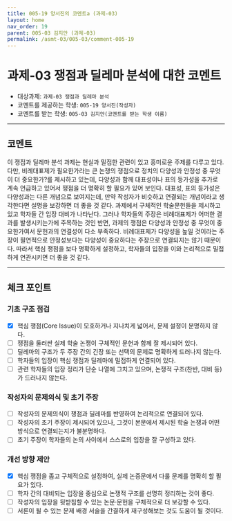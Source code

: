 ```yaml
---
title: 005-19 양서진의 코멘트a (과제-03) 
layout: home
nav_order: 19
parent: 005-03 김지안 (과제-03)
permalink: /asmt-03/005-03/comment-005-19
---
```


# 과제-03 쟁점과 딜레마 분석에 대한 코멘트

- 대상과제: `과제-03 쟁점과 딜레마 분석`
- 코멘트를 제공하는 학생: `005-19 양서진(작성자)` 
- 코멘트를 받는 학생: `005-03 김지안(코멘트를 받는 학생 이름)` 

---

## 코멘트

이 쟁점과 딜레마 분석 과제는 현실과 밀접한 관련이 있고 흥미로운 주제를 다루고 있다. 다만, 비례대표제가 필요한가라는 큰 논쟁의 쟁점으로 정치의 다양성과 안정성 중 무엇이 더 중요한가?를 제시하고 있는데, 다양성과 함께 대표성이나 표의 등가성을 추가로 계속 언급하고 있어서 쟁점을 더 명확히 할 필요가 있어 보인다. 대표성, 표의 등가성은 다양성과는 다른 개념으로 보여지는데, 만약 작성자가 비슷하고 연결되는 개념이라고 생각한다면 설명을 보강하면 더 좋을 것 같다. 과제에서 구체적인 학술문헌들을 제시하고 있고 학자들 간 입장 대비가 나타난다. 그러나 학자들의 주장은 비례대표제가 어떠한 결과를 발생시키는가에 주목하는 것인 반면, 과제의 쟁점은 다양성과 안정성 중 무엇이 중요한가여서 문헌과의 연결성이 다소 부족하다. 비례대표제가 다양성을 높일 것이라는 주장이 필연적으로 안정성보다는 다양성이 중요하다는 주장으로 연결되지는 않기 때문이다. 따라서 핵심 쟁점을 보다 명확하게 설정하고, 학자들의 입장을 이와 논리적으로 밀접하게 연관시키면 더 좋을 것 같다.

---

## 체크 포인트

### **기초 구조 점검**
- [x] 핵심 쟁점(Core Issue)이 모호하거나 지나치게 넓어서, 문제 설정이 분명하지 않다.
- [ ] 쟁점을 둘러싼 실제 학술 논쟁이 구체적인 문헌과 함께 잘 제시되어 있다.
- [ ] 딜레마의 구조가 두 주장 간의 긴장 또는 선택의 문제로 명확하게 드러나지 않는다.
- [ ] 학자들의 입장이 핵심 쟁점과 딜레마에 밀접하게 연결되어 있다.
- [ ] 관련 학자들의 입장 정리가 단순 나열에 그치고 있으며, 논쟁적 구조(찬반, 대비 등)가 드러나지 않는다.

### **작성자의 문제의식 및 초기 주장**
- [ ] 작성자의 문제의식이 쟁점과 딜레마를 반영하여 논리적으로 연결되어 있다.
- [ ] 작성자의 초기 주장이 제시되어 있으나, 그것이 본문에서 제시된 학술 논쟁과 어떤 방식으로 연결되는지가 불분명하다.
- [ ] 초기 주장이 학자들의 논의 사이에서 스스로의 입장을 잘 구성하고 있다.

### **개선 방향 제안**
- [x] 핵심 쟁점을 좁고 구체적으로 설정하여, 실제 논증문에서 다룰 문제를 명확히 할 필요가 있다.
- [ ] 학자 간의 대비되는 입장을 중심으로 논쟁적 구조를 선명히 정리하는 것이 좋다.
- [ ] 작성자의 입장을 뒷받침할 수 있는 논문·문헌을 구체적으로 더 보강할 수 있다.
- [ ] 서론이 될 수 있는 문제 배경 서술을 간결하게 재구성해보는 것도 도움이 될 것이다.
